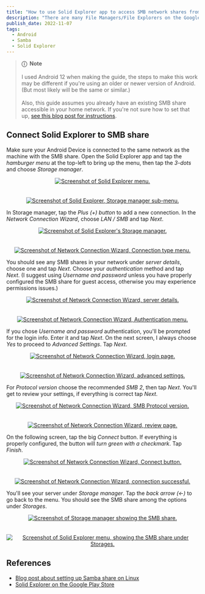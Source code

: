 ```yaml
---
title: "How to use Solid Explorer app to access SMB network shares from an Android device"
description: "There are many File Managers/File Explorers on the Google Play Store, but I wanted to easily access the Samba share on my server while on my home network. Solid Explorer is the solution I went with and it works well, so here is a quick guide to setting it up."
publish_date: 2022-11-07
tags:
  - Android
  - Samba
  - Solid Explorer
---
```


> **ⓘ &nbsp;Note**<br><br> I used Android 12 when making the guide, the steps to
> make this work may be different if you're using an older or newer version of
> Android. (But most likely will be the same or similar.)<br><br>Also, this
> guide assumes you already have an existing SMB share accessible in your home
> network. If you're not sure how to set that up,
> <a href="/blog/setup-a-samba-share-on-linux-via-command-line" target="_blank">see
> this blog post for instructions</a>.

## Connect Solid Explorer to SMB share

Make sure your Android Device is connected to the same network as the machine
with the SMB share. Open the Solid Explorer app and tap the _hamburger menu_ at
the top-left to bring up the menu, then tap the _3-dots_ and choose _Storage
manager_.

<div style="text-align:center">
  <a href="/img/blog/solidexplorer1.jpg" target="_blank"><img src="/img/blog/solidexplorer1.jpg" alt="Screenshot of Solid Explorer menu." /></a>
</div>
<br><br>
<div style="text-align:center">
  <a href="/img/blog/solidexplorer2.jpg" target="_blank"><img src="/img/blog/solidexplorer2.jpg" alt="Screenshot of Solid Explorer, Storage manager sub-menu." /></a>
</div>

In Storage manager, tap the _Plus (+) button_ to add a new connection. In the
_Network Connection Wizard_, choose _LAN / SMB_ and tap _Next_.

<div style="text-align:center">
  <a href="/img/blog/solidexplorer3.jpg" target="_blank"><img src="/img/blog/solidexplorer3.jpg" alt="Screenshot of Solid Explorer's Storage manager." /></a>
</div>
<br><br>
<div style="text-align:center">
  <a href="/img/blog/solidexplorer4.jpg" target="_blank"><img src="/img/blog/solidexplorer4.jpg" alt="Screenshot of Network Connection Wizard, Connection type menu." /></a>
</div>

You should see any SMB shares in your network under _server details_, choose one
and tap _Next_. Choose your _authentication_ method and tap _Next_. (I suggest
using _Username and password_ unless you have properly configured the SMB share
for guest access, otherwise you may experience permissions issues.)

<div style="text-align:center">
  <a href="/img/blog/solidexplorer5.jpg" target="_blank"><img src="/img/blog/solidexplorer5.jpg" alt="Screenshot of Network Connection Wizard, server details." /></a>
</div>
<br><br>
<div style="text-align:center">
  <a href="/img/blog/solidexplorer6.jpg" target="_blank"><img src="/img/blog/solidexplorer6.jpg" alt="Screenshot of Network Connection Wizard, Authentication menu." /></a>
</div>

If you chose _Username and password_ authentication, you'll be prompted for the
login info. Enter it and tap _Next_. On the next screen, I always choose _Yes_
to proceed to _Advanced Settings_. Tap _Next_.

<div style="text-align:center">
  <a href="/img/blog/solidexplorer7.jpg" target="_blank"><img src="/img/blog/solidexplorer7.jpg" alt="Screenshot of Network Connection Wizard, login page." /></a>
</div>
<br><br>
<div style="text-align:center">
  <a href="/img/blog/solidexplorer8.jpg" target="_blank"><img src="/img/blog/solidexplorer8.jpg" alt="Screenshot of Network Connection Wizard, advanced settings." /></a>
</div>

For _Protocol version_ choose the recommended _SMB 2_, then tap _Next_. You'll
get to review your settings, if everything is correct tap _Next_.

<div style="text-align:center">
  <a href="/img/blog/solidexplorer9.jpg" target="_blank"><img src="/img/blog/solidexplorer9.jpg" alt="Screenshot of Network Connection Wizard, SMB Protocol version." /></a>
</div>
<br><br>
<div style="text-align:center">
  <a href="/img/blog/solidexplorer10.jpg" target="_blank"><img src="/img/blog/solidexplorer10.jpg" alt="Screenshot of Network Connection Wizard, review page." /></a>
</div>

On the following screen, tap the big _Connect_ button. If everything is properly
configured, the button will _turn green with a checkmark_. Tap _Finish_.

<div style="text-align:center">
  <a href="/img/blog/solidexplorer11.jpg" target="_blank"><img src="/img/blog/solidexplorer11.jpg" alt="Screenshot of Network Connection Wizard, Connect button." /></a>
</div>
<br><br>
<div style="text-align:center">
  <a href="/img/blog/solidexplorer12.jpg" target="_blank"><img src="/img/blog/solidexplorer12.jpg" alt="Screenshot of Network Connection Wizard, connection successful." /></a>
</div>

You'll see your server under _Storage manager_. Tap the _back arrow (<-)_ to go
back to the menu. You should see the SMB share among the options under
_Storages_.

<div style="text-align:center">
  <a href="/img/blog/solidexplorer13.jpg" target="_blank"><img src="/img/blog/solidexplorer13.jpg" alt="Screenshot of Storage manager showing the SMB share." /></a>
</div>
<br><br>
<div style="text-align:center">
  <a href="/img/blog/solidexplorer14.jpg" target="_blank"><img src="/img/blog/solidexplorer14.jpg" alt="Screenshot of Solid Explorer menu, showing the SMB share under Storages." /></a>
</div>

## References

- <a href="/setup-a-samba-share-on-linux-via-command-line" target="_blank">Blog
  post about setting up Samba share on Linux</a>
- <a href="" target="_blank">Solid Explorer on the Google Play Store</a>
